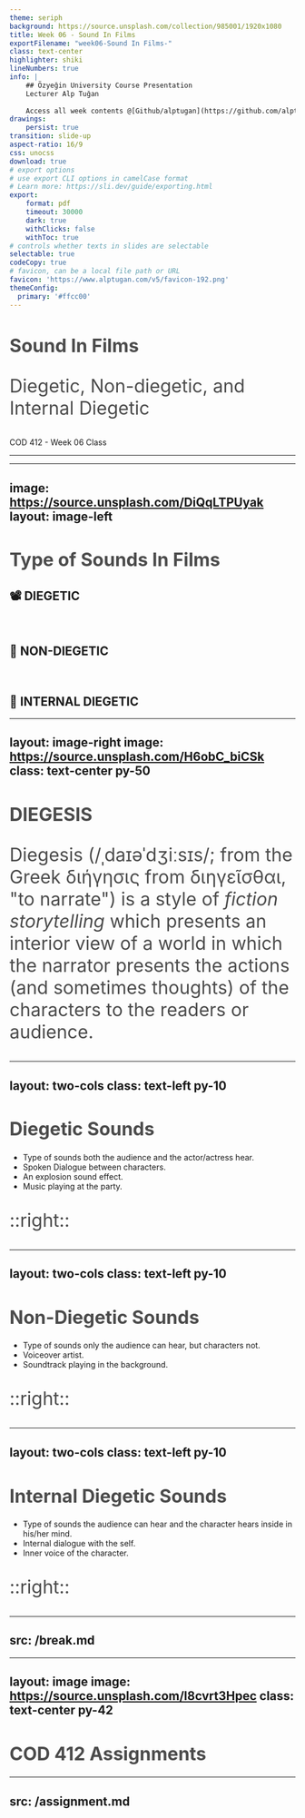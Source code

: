 ```yaml
---
theme: seriph
background: https://source.unsplash.com/collection/985001/1920x1080
title: Week 06 - Sound In Films
exportFilename: "week06-Sound In Films-"
class: text-center
highlighter: shiki
lineNumbers: true
info: |
    ## Özyeğin University Course Presentation
    Lecturer Alp Tuğan
    
    Access all week contents @[Github/alptugan](https://github.com/alptugan/Slidev_Presentations)
drawings:
    persist: true
transition: slide-up
aspect-ratio: 16/9
css: unocss
download: true
# export options
# use export CLI options in camelCase format
# Learn more: https://sli.dev/guide/exporting.html
export:
    format: pdf
    timeout: 30000
    dark: true
    withClicks: false
    withToc: true
# controls whether texts in slides are selectable
selectable: true
codeCopy: true
# favicon, can be a local file path or URL
favicon: 'https://www.alptugan.com/v5/favicon-192.png'
themeConfig:
  primary: '#ffcc00'
---
```


# Sound In Films

Diegetic, Non-diegetic, and Internal Diegetic

<div class="pt-12">
  <span @click="$slidev.nav.next" class="px-2 p-1 rounded cursor-pointer" hover="bg-white bg-opacity-10">
    COD 412 - Week 06 Class <carbon:arrow-right class="inline"/>
  </span>
</div>
  <a href="https://github.com/alptugan/Slidev_Presentations" target="_blank" alt="GitHub" class="abs-br m-6 text-xl slidev-icon-btn opacity-50 !border-none !hover:text-white">
  <carbon-logo-github />
</a>

---

<Toc />

--- 
image: https://source.unsplash.com/DiQqLTPUyak
layout: image-left
---

# Type of Sounds In Films

<h2 v-click>📽️ DIEGETIC</h2>
<br />
<h2 v-click>🎼 NON-DIEGETIC</h2>
<br />
<h2 v-click>💭 INTERNAL DIEGETIC</h2>

---
layout: image-right
image: https://source.unsplash.com/H6obC_biCSk
class: text-center py-50
---
# DIEGESIS
<v-click>

Diegesis (/ˌdaɪəˈdʒiːsɪs/; from the Greek διήγησις from διηγεῖσθαι, "to narrate") is a style of <i text-yellow>fiction storytelling</i> which presents an interior view of a world in which the narrator presents the actions (and sometimes thoughts) of the characters to the readers or audience.
</v-click>

---
layout: two-cols
class: text-left py-10
---
# Diegetic Sounds
- Type of sounds both the audience and the actor/actress hear. 
- Spoken Dialogue between characters.
- An explosion sound effect.
- Music playing at the party.

::right::
<div p-0>
  <Youtube id='3exolMmz_Y' width='100%' height='140'/>
  <Youtube id='pVz0k5AzM6A' width='100%' height='140'/>
  <Youtube id='cWTO14nlA4w' width='100%' height='140'/>
</div>

---
layout: two-cols
class: text-left py-10
---
# Non-Diegetic Sounds
- Type of sounds only the audience can hear, but characters not.
- Voiceover artist.
- Soundtrack playing in the background.

::right::
<div p-0>
  <Youtube id='4Hf_XkgE1d0' width='100%' height='140'/>
  <Youtube id='FKwcXt3JIaU' width='100%' height='140'/>
</div>


---
layout: two-cols
class: text-left py-10
---
# Internal Diegetic Sounds
- Type of sounds the audience can hear and the character hears inside in his/her mind.
- Internal dialogue with the self.
- Inner voice of the character.

::right::
<div p-0>
  <Youtube id='1oWShhgtKo0' width='100%' height='140'/>
  <Youtube id='udsqfx_9woc' width='100%' height='140'/>
  <Youtube id='__BBylQ6srM' width='100%' height='140'/>
</div>

---
src: /break.md
---


---
layout: image
image: https://source.unsplash.com/l8cvrt3Hpec
class: text-center py-42
---

# COD 412 Assignments

<style>
h1, p {
  color: #000!important;
  opacity: 0.7!important;
  font-size: 32px!important;
}
</style>


---
src: /assignment.md
---